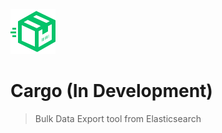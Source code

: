 ![cargo](https://github.com/maitray16/Cargo/blob/master/services/cargo_ui/public/package-72.png)

# Cargo (In Development)
> Bulk Data Export tool from Elasticsearch
